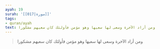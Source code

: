 ```yaml
---
ayah: 19
surah: '[[017|سورة]]'
tags:
- quran/ayah
text: ومن أراد الآخرة وسعى لها سعيها وهو مؤمن فأولئك كان سعيهم مشكورا
---
```

> ومن أراد الآخرة وسعى لها سعيها وهو مؤمن فأولئك كان سعيهم مشكورا
